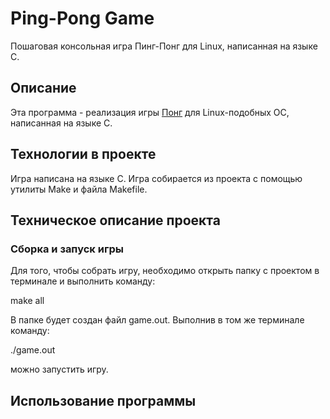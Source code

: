 # Ping-Pong Game
Пошаговая консольная игра Пинг-Понг для Linux, написанная на языке С.
## Описание
Эта программа - реализация игры [Понг](https://ru.wikipedia.org/wiki/Pong_(игра)) для Linux-подобных ОС, написанная на языке С.
## Технологии в проекте
Игра написана на языке С. Игра собирается из проекта с помощью утилиты Make и файла Makefile.
## Техническое описание проекта
### Сборка и запуск игры
Для того, чтобы собрать игру, необходимо открыть папку с проектом в терминале и выполнить команду:

make all

В папке будет создан файл game.out. Выполнив в том же терминале команду:

./game.out

можно запустить игру.
## Использование программы

